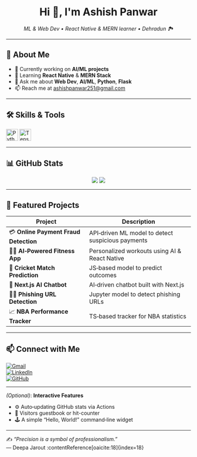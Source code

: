 <h1 align="center">Hi 👋, I'm Ashish Panwar</h1>
<p align="center"><em>ML & Web Dev • React Native & MERN learner • Dehradun 🏞️</em></p>

---

## 🚀 About Me
- 🔭 Currently working on **AI/ML projects**
- 🌱 Learning **React Native** & **MERN Stack**
- 💬 Ask me about **Web Dev**, **AI/ML**, **Python**, **Flask**
- 📫 Reach me at [ashishpanwar251@gmail.com](mailto:ashishpanwar251@gmail.com)

---

## 🛠️ Skills & Tools  
<img src="...python-badge" alt="Python" width="32"/> <img src="...tf-badge" alt="TensorFlow" width="32"/> <!-- add other icons -->

---

## 📊 GitHub Stats  
<p align="center">
  <img src="https://github-readme-stats.vercel.app/api?username=ashishpanwar19&show_icons=true&theme=radical"/>
  <img src="https://github-readme-streak-stats.herokuapp.com/?user=ashishpanwar19&theme=radical"/>
</p>

---

## 📌 Featured Projects  
| Project | Description |
|-------|-------------|
| 💳 **Online Payment Fraud Detection** | API‑driven ML model to detect suspicious payments |
| 🏋️‍♂️ **AI‑Powered Fitness App** | Personalized workouts using AI & React Native |
| 🏏 **Cricket Match Prediction** | JS‑based model to predict outcomes |
| 🤖 **Next.js AI Chatbot** | AI‑driven chatbot built with Next.js |
| 🕵️‍♂️ **Phishing URL Detection** | Jupyter model to detect phishing URLs |
| 📈 **NBA Performance Tracker** | TS‑based tracker for NBA statistics |

---

## 📫 Connect with Me  
[![Gmail](...)](mailto:ashish05panwar@gmail.com)  
[![LinkedIn](...)](https://linkedin.com/in/ashish_panwar)  
[![GitHub](...)](https://github.com/ashishpanwar19)

---

*(Optional)*: **Interactive Features**  
- ⚙️ Auto‑updating GitHub stats via Actions  
- 🧾 Visitors guestbook or hit-counter  
- 🕹️ A simple “Hello, World!” command‑line widget

---

✍️ _“Precision is a symbol of professionalism.”_  
— Deepa Jarout :contentReference[oaicite:18]{index=18}
